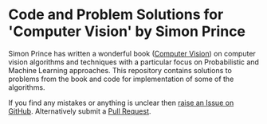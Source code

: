 # Code and Problem Solutions for 'Computer Vision' by Simon Prince
Simon Prince has written a wonderful book ([Computer Vision](http://www.computervisionmodels.com/)) on computer vision algorithms and techniques with a particular focus on Probabilistic and Machine Learning approaches. This repository contains solutions to problems from the book and code for implementation of some of the algorithms.

If you find any mistakes or anything is unclear then [raise an Issue on GitHub](https://github.com/insidedctm/prince_mv/issues). Alternatively submit a [Pull Request](https://github.com/insidedctm/prince_mv/pulls).
